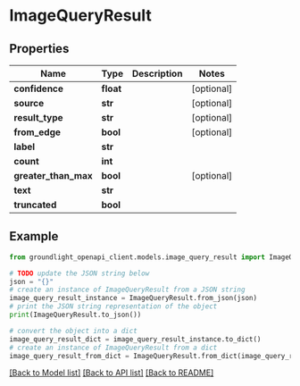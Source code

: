 # ImageQueryResult


## Properties

Name | Type | Description | Notes
------------ | ------------- | ------------- | -------------
**confidence** | **float** |  | [optional] 
**source** | **str** |  | [optional] 
**result_type** | **str** |  | [optional] 
**from_edge** | **bool** |  | [optional] 
**label** | **str** |  | 
**count** | **int** |  | 
**greater_than_max** | **bool** |  | [optional] 
**text** | **str** |  | 
**truncated** | **bool** |  | 

## Example

```python
from groundlight_openapi_client.models.image_query_result import ImageQueryResult

# TODO update the JSON string below
json = "{}"
# create an instance of ImageQueryResult from a JSON string
image_query_result_instance = ImageQueryResult.from_json(json)
# print the JSON string representation of the object
print(ImageQueryResult.to_json())

# convert the object into a dict
image_query_result_dict = image_query_result_instance.to_dict()
# create an instance of ImageQueryResult from a dict
image_query_result_from_dict = ImageQueryResult.from_dict(image_query_result_dict)
```
[[Back to Model list]](../README.md#documentation-for-models) [[Back to API list]](../README.md#documentation-for-api-endpoints) [[Back to README]](../README.md)



